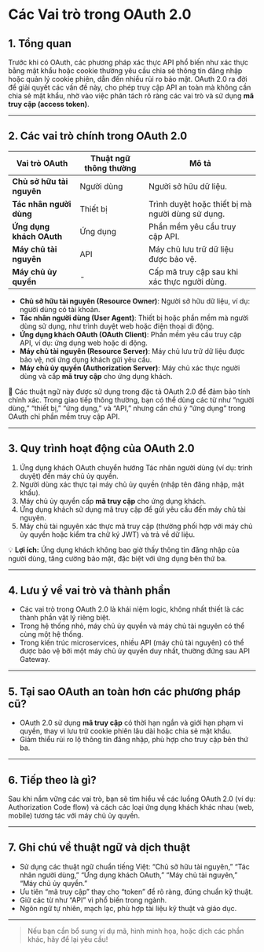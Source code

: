 # Các Vai trò trong OAuth 2.0

## 1. Tổng quan

Trước khi có OAuth, các phương pháp xác thực API phổ biến như xác thực bằng mật khẩu hoặc cookie thường yêu cầu chia sẻ thông tin đăng nhập hoặc quản lý cookie phiên, dẫn đến nhiều rủi ro bảo mật. OAuth 2.0 ra đời để giải quyết các vấn đề này, cho phép truy cập API an toàn mà không cần chia sẻ mật khẩu, nhờ vào việc phân tách rõ ràng các vai trò và sử dụng **mã truy cập (access token)**.

---

## 2. Các vai trò chính trong OAuth 2.0

| Vai trò OAuth             | Thuật ngữ thông thường | Mô tả                                            |
| ------------------------- | ---------------------- | ------------------------------------------------ |
| **Chủ sở hữu tài nguyên** | Người dùng             | Người sở hữu dữ liệu.                            |
| **Tác nhân người dùng**   | Thiết bị               | Trình duyệt hoặc thiết bị mà người dùng sử dụng. |
| **Ứng dụng khách OAuth**  | Ứng dụng               | Phần mềm yêu cầu truy cập API.                   |
| **Máy chủ tài nguyên**    | API                    | Máy chủ lưu trữ dữ liệu được bảo vệ.             |
| **Máy chủ ủy quyền**      | -                      | Cấp mã truy cập sau khi xác thực người dùng.     |

-   **Chủ sở hữu tài nguyên (Resource Owner)**: Người sở hữu dữ liệu, ví dụ: người dùng có tài khoản.
-   **Tác nhân người dùng (User Agent)**: Thiết bị hoặc phần mềm mà người dùng sử dụng, như trình duyệt web hoặc điện thoại di động.
-   **Ứng dụng khách OAuth (OAuth Client)**: Phần mềm yêu cầu truy cập API, ví dụ: ứng dụng web hoặc di động.
-   **Máy chủ tài nguyên (Resource Server)**: Máy chủ lưu trữ dữ liệu được bảo vệ, nơi ứng dụng khách gửi yêu cầu.
-   **Máy chủ ủy quyền (Authorization Server)**: Máy chủ xác thực người dùng và cấp **mã truy cập** cho ứng dụng khách.

📌 Các thuật ngữ này được sử dụng trong đặc tả OAuth 2.0 để đảm bảo tính chính xác. Trong giao tiếp thông thường, bạn có thể dùng các từ như “người dùng,” “thiết bị,” “ứng dụng,” và “API,” nhưng cần chú ý “ứng dụng” trong OAuth chỉ phần mềm truy cập API.

---

## 3. Quy trình hoạt động của OAuth 2.0

1. Ứng dụng khách OAuth chuyển hướng Tác nhân người dùng (ví dụ: trình duyệt) đến máy chủ ủy quyền.
2. Người dùng xác thực tại máy chủ ủy quyền (nhập tên đăng nhập, mật khẩu).
3. Máy chủ ủy quyền cấp **mã truy cập** cho ứng dụng khách.
4. Ứng dụng khách sử dụng mã truy cập để gửi yêu cầu đến máy chủ tài nguyên.
5. Máy chủ tài nguyên xác thực mã truy cập (thường phối hợp với máy chủ ủy quyền hoặc kiểm tra chữ ký JWT) và trả về dữ liệu.

💡 **Lợi ích:** Ứng dụng khách không bao giờ thấy thông tin đăng nhập của người dùng, tăng cường bảo mật, đặc biệt với ứng dụng bên thứ ba.

---

## 4. Lưu ý về vai trò và thành phần

-   Các vai trò trong OAuth 2.0 là khái niệm logic, không nhất thiết là các thành phần vật lý riêng biệt.
-   Trong hệ thống nhỏ, máy chủ ủy quyền và máy chủ tài nguyên có thể cùng một hệ thống.
-   Trong kiến trúc microservices, nhiều API (máy chủ tài nguyên) có thể được bảo vệ bởi một máy chủ ủy quyền duy nhất, thường đứng sau API Gateway.

---

## 5. Tại sao OAuth an toàn hơn các phương pháp cũ?

-   OAuth 2.0 sử dụng **mã truy cập** có thời hạn ngắn và giới hạn phạm vi quyền, thay vì lưu trữ cookie phiên lâu dài hoặc chia sẻ mật khẩu.
-   Giảm thiểu rủi ro lộ thông tin đăng nhập, phù hợp cho truy cập bên thứ ba.

---

## 6. Tiếp theo là gì?

Sau khi nắm vững các vai trò, bạn sẽ tìm hiểu về các luồng OAuth 2.0 (ví dụ: Authorization Code flow) và cách các loại ứng dụng khách khác nhau (web, mobile) tương tác với máy chủ ủy quyền.

---

## 7. Ghi chú về thuật ngữ và dịch thuật

-   Sử dụng các thuật ngữ chuẩn tiếng Việt: “Chủ sở hữu tài nguyên,” “Tác nhân người dùng,” “Ứng dụng khách OAuth,” “Máy chủ tài nguyên,” “Máy chủ ủy quyền.”
-   Ưu tiên “mã truy cập” thay cho “token” để rõ ràng, đúng chuẩn kỹ thuật.
-   Giữ các từ như “API” vì phổ biến trong ngành.
-   Ngôn ngữ tự nhiên, mạch lạc, phù hợp tài liệu kỹ thuật và giáo dục.

---

> Nếu bạn cần bổ sung ví dụ mã, hình minh họa, hoặc dịch các phần khác, hãy để lại yêu cầu!
